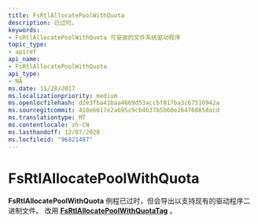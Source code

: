 ```yaml
---
title: FsRtlAllocatePoolWithQuota
description: 已过时。
keywords:
- FsRtlAllocatePoolWithQuota 可安装的文件系统驱动程序
topic_type:
- apiref
api_name:
- FsRtlAllocatePoolWithQuota
api_type:
- NA
ms.date: 11/28/2017
ms.localizationpriority: medium
ms.openlocfilehash: d2e3fba41baa4669d53accbf017ba3c67516942a
ms.sourcegitcommit: 418e6617e2a695c9cb4b37b5b60e264760858acd
ms.translationtype: MT
ms.contentlocale: zh-CN
ms.lasthandoff: 12/07/2020
ms.locfileid: "96821487"
---
```

# <a name="fsrtlallocatepoolwithquota"></a>FsRtlAllocatePoolWithQuota





**FsRtlAllocatePoolWithQuota** 例程已过时，但会导出以支持现有的驱动程序二进制文件。 改用 [**FsRtlAllocatePoolWithQuotaTag**](/windows-hardware/drivers/ddi/ntifs/nf-ntifs-fsrtlallocatepoolwithquotatag) 。

 

